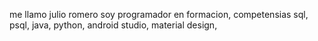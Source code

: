 
 me llamo julio romero soy programador en formacion, competensias sql, psql, java, python, android studio, material design, 
